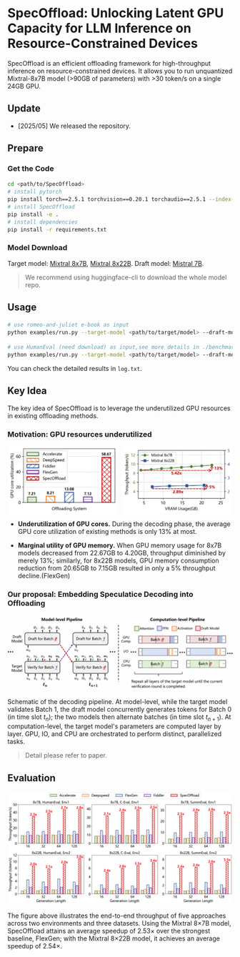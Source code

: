 # SpecOffload: Unlocking Latent GPU Capacity for LLM Inference on Resource-Constrained Devices

SpecOffload is an efficient offloading
framework for high-throughput inference on resource-constrained devices. It allows you to run unquantized Mixtral-8x7B model (>90GB of parameters) with >30 token/s on a single 24GB GPU.

## Update
* [2025/05] We released the repository.

## Prepare

### Get the Code
```bash
cd <path/to/SpecOffload>
# install pytorch
pip install torch==2.5.1 torchvision==0.20.1 torchaudio==2.5.1 --index-url https://download.pytorch.org/whl/cu121
# install SpecOffload
pip install -e .
# install dependencies
pip install -r requirements.txt
```

### Model Download
Target model: [Mixtral 8x7B](https://huggingface.co/mistralai/Mixtral-8x7B-v0.1), [Mixtral 8x22B](https://huggingface.co/mistralai/Mixtral-8x22B-v0.1). Draft model: [Mistral 7B](https://huggingface.co/mistralai/Mistral-7B-Instruct-v0.2).
> We recommend using huggingface-cli to download the whole model repo.

## Usage

```bash
# use romeo-and-juliet e-book as input
python examples/run.py --target-model <path/to/target/model> --draft-model <path/to/draft/model> --input-token-length-truncate 128 --cuda 0

# use HumanEval (need download) as input,see more details in ./benchmarks
python examples/run.py --target-model <path/to/target/model> --draft-model <path/to/draft/model> --dataset openai_humaneval --cuda 1
```

You can check the detailed results in `log.txt`.

## Key Idea
The key idea of SpecOffload is to leverage the underutilized GPU resources in existing offloading methods.

### Motivation: GPU resources underutilized

<div style="display: flex; gap: 10px;">
  <img src="./asset/motivation-util.png" alt="motivation1" style="width: 49%; height: auto;">
  <img src="./asset/motivation-memory.png" alt="motivation2" style="width: 49%; height: auto;">
</div>

* **Underutilization of GPU cores.**
During the decoding phase, the average GPU core utilization of existing methods is only 13% at most.

* **Marginal utility of GPU memory.**
When GPU memory usage for 8x7B models decreased from 22.67GB to 4.20GB, throughput diminished by merely 13%; similarly, for 8x22B models, GPU memory consumption reduction from 20.65GB to 7.15GB resulted in only a 5% throughput decline.(FlexGen) 



### Our proposal: Embedding Speculatice Decoding into Offloading
![pipeline](./asset/pipeline.png)

Schematic of the decoding pipeline. At model-level, while the target model validates Batch 1, the draft model concurrently generates tokens for Batch 0 (in time slot $t_n$); the two models then alternate batches (in time slot $t_{n+1}$). At computation-level, the target model's parameters are computed layer by layer. GPU, IO, and CPU are orchestrated to perform distinct, parallelized tasks. 


> Detail please refer to paper.

## Evaluation
![overall](./asset/overall.png)

The figure above illustrates the end-to-end throughput of five approaches across two environments and three datasets. Using the Mixtral 8×7B model, SpecOffload attains an average speedup of 2.53× over the strongest baseline, FlexGen; with the Mixtral 8×22B model, it achieves an average speedup of 2.54×.

